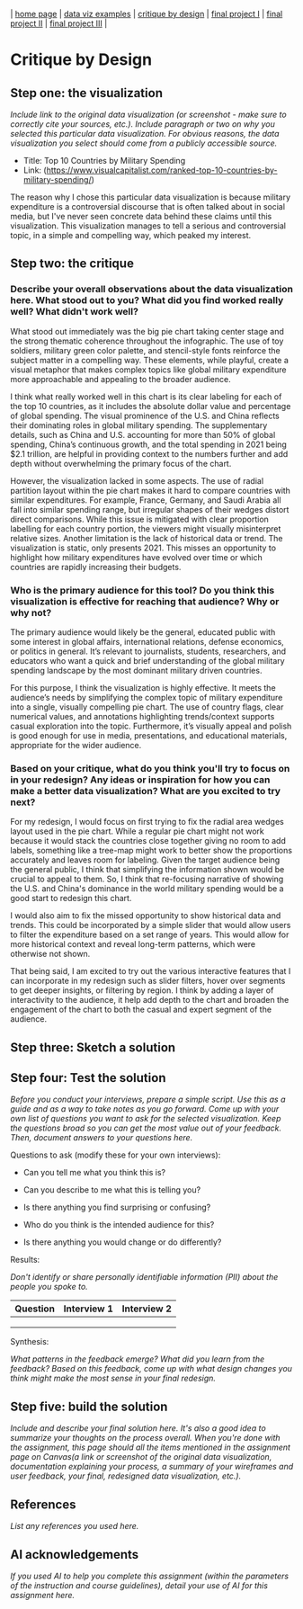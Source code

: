 | [home page](https://cmustudent.github.io/tswd-portfolio-templates/) | [data viz examples](dataviz-examples) | [critique by design](critique-by-design) | [final project I](final-project-part-one) | [final project II](final-project-part-two) | [final project III](final-project-part-three) |

# Critique by Design

## Step one: the visualization

_Include link to the original data visualization (or screenshot - make sure to correctly cite your sources, etc.).  Include paragraph or two on why you selected this particular data visualization.  For obvious reasons, the data visualization you select should come from a publicly accessible source._

- Title: Top 10 Countries by Military Spending 
- Link: (https://www.visualcapitalist.com/ranked-top-10-countries-by-military-spending/)

The reason why I chose this particular data visualization is because military expenditure is a controversial discourse that is often talked about in social media, but I've never seen concrete data behind these claims until this visualization. This visualization manages to tell a serious and controversial topic, in a simple and compelling way, which peaked my interest.

## Step two: the critique

### Describe your overall observations about the data visualization here.  What stood out to you?  What did you find worked really well?  What didn't work well?

What stood out immediately was the big pie chart taking center stage and the strong thematic coherence throughout the infographic. The use of toy soldiers, military green color palette, and stencil-style fonts reinforce the subject matter in a compelling way. These elements, while playful, create a visual metaphor that makes complex topics like global military expenditure more approachable and appealing to the broader audience.

I think what really worked well in this chart is its clear labeling for each of the top 10 countries, as it includes the absolute dollar value and percentage of global spending. The visual prominence of the U.S. and China reflects their dominating roles in global military spending. The supplementary details, such as China and U.S. accounting for more than 50% of global spending, China’s continuous growth, and the total spending in 2021 being $2.1 trillion, are helpful in providing context to the numbers further and add depth without overwhelming the primary focus of the chart.

However, the visualization lacked in some aspects. The use of radial partition layout within the pie chart makes it hard to compare countries with similar expenditures. For example, France, Germany, and Saudi Arabia all fall into similar spending range, but irregular shapes of their wedges distort direct comparisons. While this issue is mitigated with clear proportion labelling for each country portion, the viewers might visually misinterpret relative sizes. Another limitation is the lack of historical data or trend. The visualization is static, only presents 2021. This misses an opportunity to highlight how military expenditures have evolved over time or which countries are rapidly increasing their budgets. 

### Who is the primary audience for this tool?  Do you think this visualization is effective for reaching that audience?  Why or why not?

The primary audience would likely be the general, educated public with some interest in global affairs, international relations, defense economics, or politics in general. It’s relevant to journalists, students, researchers, and educators who want a quick and brief understanding of the global military spending landscape by the most dominant military driven countries.

For this purpose, I think the visualization is highly effective. It meets the audience’s needs by simplifying the complex topic of military expenditure into a single, visually compelling pie chart. The use of country flags, clear numerical values, and annotations highlighting trends/context supports casual exploration into the topic. Furthermore, it’s visually appeal and polish is good enough for use in media, presentations, and educational materials, appropriate for the wider audience.

### Based on your critique, what do you think you'll try to focus on in your redesign?   Any ideas or inspiration for how you can make a better data visualization?  What are you excited to try next?

For my redesign, I would focus on first trying to fix the radial area wedges layout used in the pie chart. While a regular pie chart might not work because it would stack the countries close together giving no room to add labels, something like a tree-map might work to better show the proportions accurately and leaves room for labeling. Given the target audience being the general public, I think that simplifying the information shown would be crucial to appeal to them. So, I think that re-focusing narrative of showing the U.S. and China's dominance in the world military spending would be a good start to redesign this chart.

I would also aim to fix the missed opportunity to show historical data and trends. This could be incorporated by a simple slider that would allow users to filter the expenditure based on a set range of years. This would allow for more historical context and reveal long-term patterns, which were otherwise not shown. 

That being said, I am excited to try out the various interactive features that I can incorporate in my redesign such as slider filters, hover over segments to get deeper insights, or filtering by region. I think by adding a layer of interactivity to the audience, it help add depth to the chart and broaden the engagement of the chart to both the casual and expert segment of the audience. 

## Step three: Sketch a solution

## Step four: Test the solution

_Before you conduct your interviews, prepare a simple script.  Use this as a guide and as a way to take notes as you go forward. Come up with your own list of questions you want to ask for the selected visualization. Keep the questions broad so you can get the most value out of your feedback. Then, document answers to your questions here._

Questions to ask (modify these for your own interviews): 

- Can you tell me what you think this is?

- Can you describe to me what this is telling you?

- Is there anything you find surprising or confusing?

- Who do you think is the intended audience for this?

- Is there anything you would change or do differently?

Results: 

_Don't identify or share personally identifiable information (PII) about the people you spoke to._


| Question | Interview 1 | Interview 2 |
|----------|-------------|-------------|
|          |             |             |
|          |             |             |
|          |             |             |

Synthesis: 

_What patterns in the feedback emerge?  What did you learn from the feedback?  Based on this feedback, come up with what design changes you think might make the most sense in your final redesign._

## Step five: build the solution

_Include and describe your final solution here. It's also a good idea to summarize your thoughts on the process overall. When you're done with the assignment, this page should all the items mentioned in the assignment page on Canvas(a link or screenshot of the original data visualization, documentation explaining your process, a summary of your wireframes and user feedback, your final, redesigned data visualization, etc.)._

## References
_List any references you used here._

## AI acknowledgements
_If you used AI to help you complete this assignment (within the parameters of the instruction and course guidelines), detail your use of AI for this assignment here._

